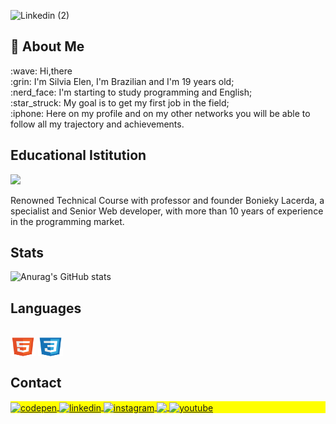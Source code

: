 ![Linkedin (2)](https://github.com/SilviaElenDev/SilviaElenDev/assets/129884593/646330cc-907d-4f40-9a20-48c82c8d5539)

## :dizzy: About Me
 <p>:wave: Hi,there </br>
 :grin: I'm Silvia Elen, I'm Brazilian and I'm 19 years old;</br>
 :nerd_face: I'm starting to study programming and English;</br>
 :star_struck: My goal is to get my first job in the field;</br>
 :iphone: Here on my profile and on my other networks you will be able to follow all my trajectory and achievements.
 <p/>

  


## Educational Istitution

 <img height="30" whidth="40" src="https://b7web.com.br/fullstack/static/media/logo.774c48ad.png">
 <p>Renowned Technical Course with professor and founder Bonieky Lacerda, a specialist and Senior Web developer, with more than 10 years of experience in the programming market.</p>
 
## Stats

![Anurag's GitHub stats](https://github-readme-stats.vercel.app/api?username=SilviaElenDev&show_icons=true&theme=radical)
<br>

## Languages 
<div style="display: inline_block"><br>
  <img align="center" alt="Silvia-HTML" height="30" width="40" src="https://raw.githubusercontent.com/devicons/devicon/master/icons/html5/html5-original.svg">
  <img align="center" alt="Silvia-CSS" height="30" width="40" src="https://raw.githubusercontent.com/devicons/devicon/master/icons/css3/css3-original.svg">
</div>

## Contact

<p align="left" style="background:yellow">
<a href="https://codepen.io/SilviaElenDev" target="_blank">
  <img align="center" src="https://img.shields.io/badge/-SilviaElenDev-05122A?style=flat&logo=codepen" alt="codepen"/>
</a>
<a href="https://linkedin.com/in/silvia-elen-dev-992677271/" target="_blank">
  <img align="center" src="https://img.shields.io/badge/-SilviaElenDev-05122A?style=flat&logo=linkedin" alt="linkedin"/>
</a>
<a href="https://instagram.com/SilviaElenDev" target="_blank">
 <img align="center" src="https://img.shields.io/badge/-SilviaElenDev-05122A?style=flat&logo=instagram" alt="instagram"/>
</a>
<a href="https://www.tiktok.com/@silviaelendev?lang=pt-BR" target="_blank">
 <img align="center" src="https://img.shields.io/badge/-SilviaElenDev-05122A?style=flat&logo=tiktok"youtube"/>
</a>
<a href="https://youtube.com/SilviaElenDev" target="_blank">
 <img align="center" src="https://img.shields.io/badge/-SilviaElenDev-05122A?style=flat&logo=youtube" alt="youtube"/>
</a>
</p>


